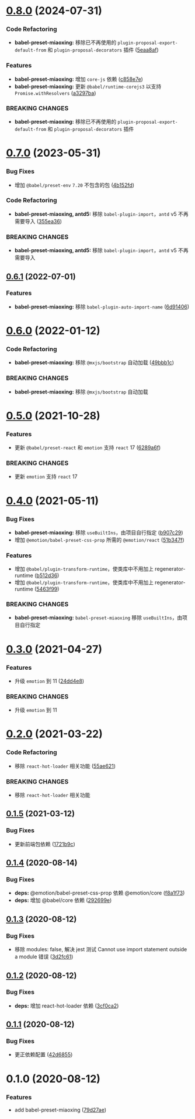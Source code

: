 # [0.8.0](https://github.com/miaoxing/babel-preset-miaoxing/compare/v0.7.0...v0.8.0) (2024-07-31)


### Code Refactoring

* **babel-preset-miaoxing:** 移除已不再使用的 `plugin-proposal-export-default-from` 和 `plugin-proposal-decorators` 插件 ([5eaa8af](https://github.com/miaoxing/babel-preset-miaoxing/commit/5eaa8afef1045a20acc71f17f4c5b292399e31da))


### Features

* **babel-preset-miaoxing:** 增加 `core-js` 依赖 ([c858e7e](https://github.com/miaoxing/babel-preset-miaoxing/commit/c858e7eafbdbbb874b6ce6aaf848040db335157c))
* **babel-preset-miaoxing:** 更新 `@babel/runtime-corejs3` 以支持 `Promise.withResolvers` ([a3297ba](https://github.com/miaoxing/babel-preset-miaoxing/commit/a3297ba46b842934420a3b63910b821039fb1aa1))


### BREAKING CHANGES

* **babel-preset-miaoxing:** 移除已不再使用的 `plugin-proposal-export-default-from` 和 `plugin-proposal-decorators` 插件

# [0.7.0](https://github.com/miaoxing/babel-preset-miaoxing/compare/v0.6.1...v0.7.0) (2023-05-31)


### Bug Fixes

* 增加 `@babel/preset-env` `7.20` 不包含的包 ([4b152fd](https://github.com/miaoxing/babel-preset-miaoxing/commit/4b152fd504eb8ef2f8ddfe91a4180e8d23d91f2c))


### Code Refactoring

* **babel-preset-miaoxing, antd5:** 移除 `babel-plugin-import`，`antd` v5 不再需要导入 ([355ea36](https://github.com/miaoxing/babel-preset-miaoxing/commit/355ea36ec744a29527bd44ec709bd537a19610e7))


### BREAKING CHANGES

* **babel-preset-miaoxing, antd5:** 移除 `babel-plugin-import`，`antd` v5 不再需要导入

## [0.6.1](https://github.com/miaoxing/babel-preset-miaoxing/compare/v0.6.0...v0.6.1) (2022-07-01)


### Features

* **babel-preset-miaoxing:** 移除 `babel-plugin-auto-import-name` ([6d91406](https://github.com/miaoxing/babel-preset-miaoxing/commit/6d9140657a85b8c90348b7b4e065f1485144c527))

# [0.6.0](https://github.com/miaoxing/babel-preset-miaoxing/compare/v0.5.0...v0.6.0) (2022-01-12)


### Code Refactoring

* **babel-preset-miaoxing:** 移除 `@mxjs/bootstrap` 自动加载 ([49bbb1c](https://github.com/miaoxing/babel-preset-miaoxing/commit/49bbb1c0bc66d10463f5802d3fe70b5958ffdbc9))


### BREAKING CHANGES

* **babel-preset-miaoxing:** 移除 `@mxjs/bootstrap` 自动加载

# [0.5.0](https://github.com/miaoxing/babel-preset-miaoxing/compare/v0.4.0...v0.5.0) (2021-10-28)


### Features

* 更新 `@babel/preset-react` 和 `emotion` 支持  `react` 17 ([6289a6f](https://github.com/miaoxing/babel-preset-miaoxing/commit/6289a6f4e0892ca1dc79d6e3978a7f613033dbe6))


### BREAKING CHANGES

* 更新 `emotion` 支持  `react` 17

# [0.4.0](https://github.com/miaoxing/babel-preset-miaoxing/compare/v0.3.0...v0.4.0) (2021-05-11)


### Bug Fixes

* **babel-preset-miaoxing:** 移除 `useBuiltIns`，由项目自行指定 ([b907c29](https://github.com/miaoxing/babel-preset-miaoxing/commit/b907c29b9d322ddd7cdf7e2b963faa365811bf4b))
* 增加 `@emotion/babel-preset-css-prop` 所需的 `@emotion/react` ([51b347f](https://github.com/miaoxing/babel-preset-miaoxing/commit/51b347fa1d06d91207c41042716b40676a0a4290))


### Features

* 增加 `@babel/plugin-transform-runtime`，使类库中不用加上 regenerator-runtime ([b512d36](https://github.com/miaoxing/babel-preset-miaoxing/commit/b512d369306c0c2414d48f7dc69513cf4bfea555))
* 增加 `@babel/plugin-transform-runtime`，使类库中不用加上 regenerator-runtime ([5463f99](https://github.com/miaoxing/babel-preset-miaoxing/commit/5463f99505422f3b6ef72ce4c0d93481ec156a43))


### BREAKING CHANGES

* **babel-preset-miaoxing:** `babel-preset-miaoxing` 移除 `useBuiltIns`，由项目自行指定

# [0.3.0](https://github.com/miaoxing/babel-preset-miaoxing/compare/v0.2.0...v0.3.0) (2021-04-27)


### Features

* 升级 `emotion` 到 11 ([24dd4e8](https://github.com/miaoxing/babel-preset-miaoxing/commit/24dd4e82a30280e5d5c687a09735f9f48cd3c48d))


### BREAKING CHANGES

* 升级 `emotion` 到 11

# [0.2.0](https://github.com/miaoxing/babel-preset-miaoxing/compare/v0.1.5...v0.2.0) (2021-03-22)


### Code Refactoring

* 移除 `react-hot-loader` 相关功能 ([55ae621](https://github.com/miaoxing/babel-preset-miaoxing/commit/55ae621000b1cb78168e1b504475f2b1f9d1f1c4))


### BREAKING CHANGES

* 移除 `react-hot-loader` 相关功能

## [0.1.5](https://github.com/miaoxing/babel-preset-miaoxing/compare/v0.1.4...v0.1.5) (2021-03-12)


### Bug Fixes

* 更新前端包依赖 ([1721b9c](https://github.com/miaoxing/babel-preset-miaoxing/commit/1721b9cc4d6cbeb70125e6caa50fe258d100241f))

## [0.1.4](https://github.com/miaoxing/babel-preset-miaoxing/compare/v0.1.3...v0.1.4) (2020-08-14)


### Bug Fixes

* **deps:** @emotion/babel-preset-css-prop 依赖 @emotion/core ([f8a1f73](https://github.com/miaoxing/babel-preset-miaoxing/commit/f8a1f73f0bc9e50187e55f2f5febf373be3152a6))
* **deps:** 增加 @babel/core 依赖 ([292699e](https://github.com/miaoxing/babel-preset-miaoxing/commit/292699e8c659ffa47b0d50ccc96a1aeaaf9ec6a6))

## [0.1.3](https://github.com/miaoxing/babel-preset-miaoxing/compare/v0.1.2...v0.1.3) (2020-08-12)


### Bug Fixes

* 移除 modules: false, 解决 jest 测试 Cannot use import statement outside a module 错误 ([3d2fc61](https://github.com/miaoxing/babel-preset-miaoxing/commit/3d2fc619f36f5e593950379a19d1ae56704f2569))

## [0.1.2](https://github.com/miaoxing/babel-preset-miaoxing/compare/v0.1.1...v0.1.2) (2020-08-12)


### Bug Fixes

* **deps:** 增加 react-hot-loader 依赖 ([3cf0ca2](https://github.com/miaoxing/babel-preset-miaoxing/commit/3cf0ca2e64aea77bd959d05aeed7730e03a049b5))

## [0.1.1](https://github.com/miaoxing/babel-preset-miaoxing/compare/v0.1.0...v0.1.1) (2020-08-12)


### Bug Fixes

* 更正依赖配置 ([42d6855](https://github.com/miaoxing/babel-preset-miaoxing/commit/42d68557f2603c76fe3b724bd57a08f3173df4ec))

# 0.1.0 (2020-08-12)


### Features

* add babel-preset-miaoxing ([79d27ae](https://github.com/miaoxing/babel-preset-miaoxing/commit/79d27ae596955f286e39fa7c8b7770e7efeaf271))
